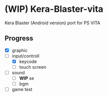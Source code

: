 # (WIP) Kera-Blaster-vita

Kera Blaster (Android version) port for PS VITA

## Progress

- [X] graphic
- [ ] input/controll
  - [X] keycode
  - [ ] touch screen
- [ ] sound
  - [ ] **WIP** se
  - [ ] bgm
- [ ] game test
